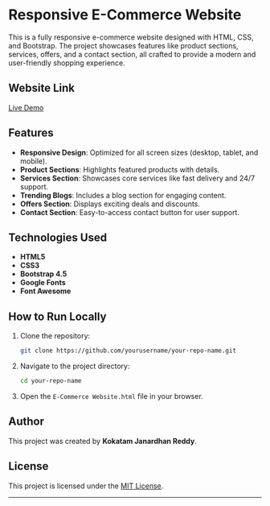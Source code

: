 
# Responsive E-Commerce Website

This is a fully responsive e-commerce website designed with HTML, CSS, and Bootstrap. The project showcases features like product sections, services, offers, and a contact section, all crafted to provide a modern and user-friendly shopping experience.

## Website Link
[Live Demo](https://kjecommerce.ccbp.tech/)

## Features
- **Responsive Design**: Optimized for all screen sizes (desktop, tablet, and mobile).
- **Product Sections**: Highlights featured products with details.
- **Services Section**: Showcases core services like fast delivery and 24/7 support.
- **Trending Blogs**: Includes a blog section for engaging content.
- **Offers Section**: Displays exciting deals and discounts.
- **Contact Section**: Easy-to-access contact button for user support.

## Technologies Used
- **HTML5**
- **CSS3**
- **Bootstrap 4.5**
- **Google Fonts**
- **Font Awesome**

## How to Run Locally
1. Clone the repository:
   ```bash
   git clone https://github.com/yourusername/your-repo-name.git
   ```
2. Navigate to the project directory:
   ```bash
   cd your-repo-name
   ```
3. Open the `E-Commerce Website.html` file in your browser.

## Author
This project was created by **Kokatam Janardhan Reddy**.

## License
This project is licensed under the [MIT License](LICENSE).

---
